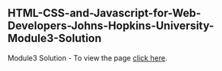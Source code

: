## HTML-CSS-and-Javascript-for-Web-Developers-Johns-Hopkins-University-Module3-Solution

Module3 Solution - To view the page [click here](https://scarletcoder7.github.io/HTML-CSS-and-Javascript-for-Web-Developers-Johns-Hopkins-University-Module3-Solution/index.html).
